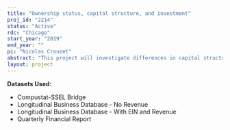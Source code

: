 ```yaml
---
title: "Ownership status, capital structure, and investment"
proj_id: "2214"
status: "Active"
rdc: "Chicago"
start_year: "2019"
end_year: ""
pi: "Nicolas Crouzet"
abstract: "This project will investigate differences in capital structure, investment rates, and rates of return between publicly traded and privately held firms. A long literature in corporate finance has studied the connection between firm ownership, capital structure, and investment. Going public helps firms diversify their funding sources, relaxing financial constraints (Pagano, Panetta, and Zingales 1998). On the other hand, going public increases separation between ownership and control possibly worsening agency problems (Jensen and Meckling 1976). However, evidence on the importance of these mechanisms, and on the net benefits of public ownership, is limited. This is because it is difficult to observe capital structure and investment decisions of private firms. Quantifying the benefits of going public has become a more pressing question in recent years since the number of publicly traded US corporations has declined substantially since the early 2000’s (Doidge, Karolyi, and Stulz 2017). Our goal in this project is to use data from the Quarterly Financial Report to provide extensive, long-run evidence on average differences in investment and capital structure between private and public firms, on the consequences of going public, and on the contribution of changes in ownership composition to trends in aggregate investment and returns to capital."
layout: project
---
```


**Datasets Used:**

  - Compustat-SSEL Bridge 
  - Longitudinal Business Database - No Revenue 
  - Longitudinal Business Database - With EIN and Revenue 
  - Quarterly Financial Report 


